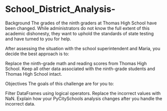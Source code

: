 # School_District_Analysis-

Background
The grades of the ninth graders at Thomas High School have been changed. While administrators do not know the full extent of this academic dishonesty, they want to uphold the standards of state testing and have turned to you for help.

After assessing the situation with the school superintendent and Maria, you decide the best approach is to:

Replace the ninth-grade math and reading scores from Thomas High School.
Keep all other data associated with the ninth-grade students and Thomas High School intact.

Objectives
The goals of this challenge are for you to:

Filter DataFrames using logical operators.
Replace the incorrect values with NaN.
Explain how your PyCitySchools analysis changes after you handle the incorrect data.  
